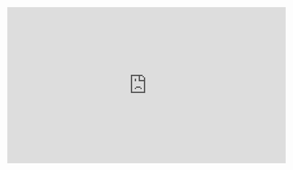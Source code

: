 <iframe width="640" height="360" src="https://youtu.be/86_Z142PMTo" frameborder="0" gesture="media" allowfullscreen=""></iframe>
